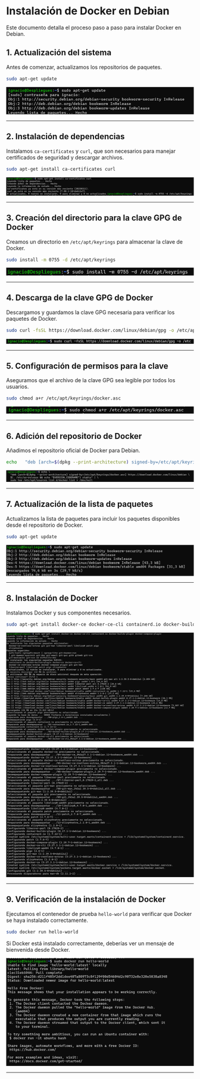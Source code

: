 
# Instalación de Docker en Debian

Este documento detalla el proceso paso a paso para instalar Docker en Debian.

## 1. Actualización del sistema

Antes de comenzar, actualizamos los repositorios de paquetes.

```bash
sudo apt-get update
```

![1 update](1update.png)


---

## 2. Instalación de dependencias

Instalamos `ca-certificates` y `curl`, que son necesarios para manejar certificados de seguridad y descargar archivos.

```bash
sudo apt-get install ca-certificates curl
```

![2 dependencias](2dependencias.png)

---

## 3. Creación del directorio para la clave GPG de Docker

Creamos un directorio en `/etc/apt/keyrings` para almacenar la clave de Docker.

```bash
sudo install -m 0755 -d /etc/apt/keyrings
```

![directorio](77.png)

---

## 4. Descarga de la clave GPG de Docker

Descargamos y guardamos la clave GPG necesaria para verificar los paquetes de Docker.

```bash
sudo curl -fsSL https://download.docker.com/linux/debian/gpg -o /etc/apt/keyrings/docker.asc
```


![claveCPG](99.png)

---

## 5. Configuración de permisos para la clave

Aseguramos que el archivo de la clave GPG sea legible por todos los usuarios.

```bash
sudo chmod a+r /etc/apt/keyrings/docker.asc
```


![directorio](4.png)

---

## 6. Adición del repositorio de Docker

Añadimos el repositorio oficial de Docker para Debian.

```bash
echo   "deb [arch=$(dpkg --print-architecture) signed-by=/etc/apt/keyrings/docker.asc] https://download.docker.com/linux/debian   $(. /etc/os-release && echo "$VERSION_CODENAME") stable" |   sudo tee /etc/apt/sources.list.d/docker.list > /dev/null
```

![repo](5.png)

---

## 7. Actualización de la lista de paquetes

Actualizamos la lista de paquetes para incluir los paquetes disponibles desde el repositorio de Docker.

```bash
sudo apt-get update
```

![repo](6.png)

---

## 8. Instalación de Docker

Instalamos Docker y sus componentes necesarios.

```bash
sudo apt-get install docker-ce docker-ce-cli containerd.io docker-buildx-plugin docker-compose-plugin
```

![repo](7.png)

![repo](8.png)

---

## 9. Verificación de la instalación de Docker

Ejecutamos el contenedor de prueba `hello-world` para verificar que Docker se haya instalado correctamente.

```bash
sudo docker run hello-world
```

Si Docker está instalado correctamente, deberías ver un mensaje de bienvenida desde Docker.

![repo](9.png)

---

